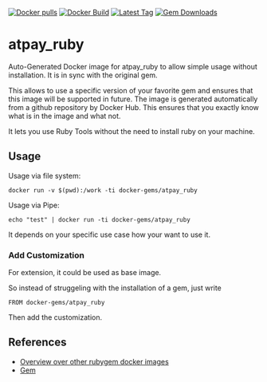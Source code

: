 [![Docker pulls](https://img.shields.io/docker/pulls/rubygem/atpay_ruby.svg)](https://hub.docker.com/r/rubygem/atpay_ruby/)
[![Docker Build](https://img.shields.io/docker/automated/rubygem/atpay_ruby.svg)](https://hub.docker.com/r/rubygem/atpay_ruby/)
[![Latest Tag](https://img.shields.io/github/tag/docker-rubygem/atpay_ruby.svg)](https://hub.docker.com/r/rubygem/atpay_ruby/)
[![Gem Downloads](https://img.shields.io/gem/dt/atpay_ruby.svg)](https://rubygems.org/gems/atpay_ruby/)
# atpay_ruby

Auto-Generated Docker image for atpay_ruby to allow simple usage without installation.
It is in sync with the original gem.

This allows to use a specific version of your favorite gem and ensures that this image will be supported in future.
The image is generated automatically from a github repository by Docker Hub.
This ensures that you exactly know what is in the image and what not.

It lets you use Ruby Tools without the need to install ruby on your machine.

## Usage

Usage via file system:

`docker run -v $(pwd):/work -ti docker-gems/atpay_ruby`

Usage via Pipe:

`echo "test" | docker run -ti docker-gems/atpay_ruby`

It depends on your specific use case how your want to use it.

### Add Customization

For extension, it could be used as base image.

So instead of struggeling with the installation of a gem, just write

`FROM docker-gems/atpay_ruby`

Then add the customization.

## References

 - [Overview over other rubygem docker images](https://github.com/thinkbot/docker-rubygem)
 - [Gem](https://rubygems.org/gems/atpay_ruby/)
